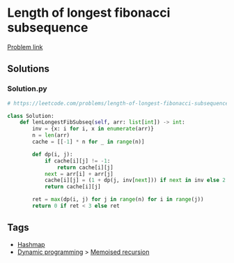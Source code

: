 # Length of longest fibonacci subsequence

[Problem link](https://leetcode.com/problems/length-of-longest-fibonacci-subsequence/)

## Solutions


### Solution.py
```py
# https://leetcode.com/problems/length-of-longest-fibonacci-subsequence/

class Solution:
    def lenLongestFibSubseq(self, arr: list[int]) -> int:
        inv = {x: i for i, x in enumerate(arr)}
        n = len(arr)
        cache = [[-1] * n for _ in range(n)]

        def dp(i, j):
            if cache[i][j] != -1:
                return cache[i][j]
            next = arr[i] + arr[j]
            cache[i][j] = (1 + dp(j, inv[next])) if next in inv else 2
            return cache[i][j]

        ret = max(dp(i, j) for j in range(n) for i in range(j))
        return 0 if ret < 3 else ret
```
## Tags

* [Hashmap](/Collections/hashmap.md#hashmap)
* [Dynamic programming](/Collections/dynamic-programming.md#dynamic-programming) > [Memoised recursion](/Collections/dynamic-programming.md#memoised-recursion)
